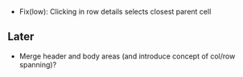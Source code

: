 - Fix(low): Clicking in row details selects closest parent cell

## Later

- Merge header and body areas (and introduce concept of col/row spanning)?
